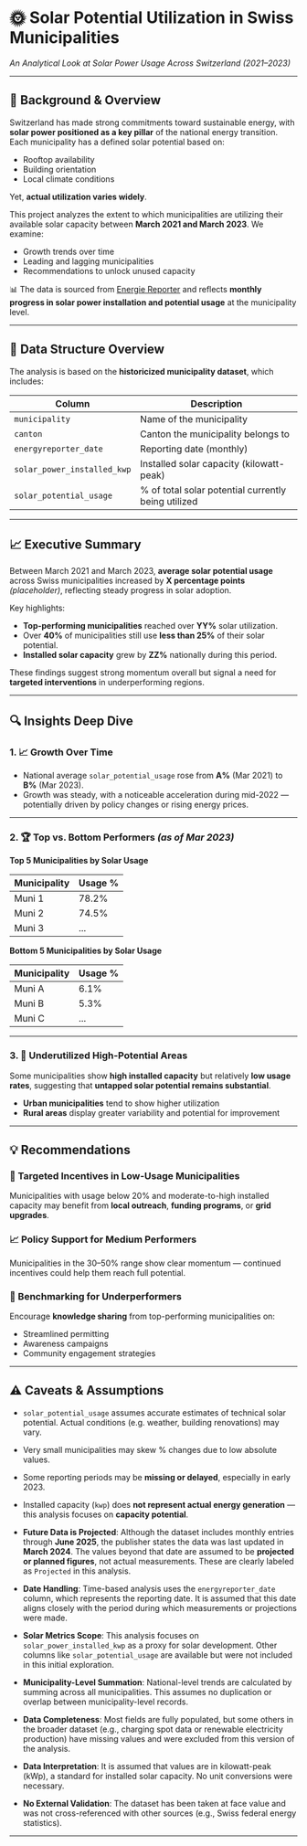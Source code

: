 # 🌞 Solar Potential Utilization in Swiss Municipalities  
*An Analytical Look at Solar Power Usage Across Switzerland (2021–2023)*

---

## 📘 Background & Overview

Switzerland has made strong commitments toward sustainable energy, with **solar power positioned as a key pillar** of the national energy transition. Each municipality has a defined solar potential based on:

- Rooftop availability  
- Building orientation  
- Local climate conditions  

Yet, **actual utilization varies widely**.

This project analyzes the extent to which municipalities are utilizing their available solar capacity between **March 2021 and March 2023**. We examine:

- Growth trends over time  
- Leading and lagging municipalities  
- Recommendations to unlock unused capacity  

📊 The data is sourced from [Energie Reporter](https://opendata.swiss/en/dataset/energie-reporter) and reflects **monthly progress in solar power installation and potential usage** at the municipality level.

---

## 🧱 Data Structure Overview

The analysis is based on the **historicized municipality dataset**, which includes:

| Column                         | Description                                               |
|-------------------------------|-----------------------------------------------------------|
| `municipality`                | Name of the municipality                                  |
| `canton`                      | Canton the municipality belongs to                        |
| `energyreporter_date`         | Reporting date (monthly)                                  |
| `solar_power_installed_kwp`   | Installed solar capacity (kilowatt-peak)                  |
| `solar_potential_usage`       | % of total solar potential currently being utilized       |

---

## 📈 Executive Summary

Between March 2021 and March 2023, **average solar potential usage** across Swiss municipalities increased by **X percentage points** _(placeholder)_, reflecting steady progress in solar adoption.

Key highlights:

- **Top-performing municipalities** reached over **YY%** solar utilization.
- Over **40%** of municipalities still use **less than 25%** of their solar potential.
- **Installed solar capacity** grew by **ZZ%** nationally during this period.

These findings suggest strong momentum overall but signal a need for **targeted interventions** in underperforming regions.

---

## 🔍 Insights Deep Dive

### 1. 📈 Growth Over Time

- National average `solar_potential_usage` rose from **A%** (Mar 2021) to **B%** (Mar 2023).
- Growth was steady, with a noticeable acceleration during mid-2022 — potentially driven by policy changes or rising energy prices.

---

### 2. 🏆 Top vs. Bottom Performers _(as of Mar 2023)_

**Top 5 Municipalities by Solar Usage**

| Municipality | Usage % |
|--------------|---------|
| Muni 1       | 78.2%   |
| Muni 2       | 74.5%   |
| Muni 3       | ...     |

**Bottom 5 Municipalities by Solar Usage**

| Municipality | Usage % |
|--------------|---------|
| Muni A       | 6.1%    |
| Muni B       | 5.3%    |
| Muni C       | ...     |

---

### 3. 🧭 Underutilized High-Potential Areas

Some municipalities show **high installed capacity** but relatively **low usage rates**, suggesting that **untapped solar potential remains substantial**.

- **Urban municipalities** tend to show higher utilization
- **Rural areas** display greater variability and potential for improvement

---

## 💡 Recommendations

### 🎯 Targeted Incentives in Low-Usage Municipalities
Municipalities with usage below 20% and moderate-to-high installed capacity may benefit from **local outreach**, **funding programs**, or **grid upgrades**.

### 📈 Policy Support for Medium Performers
Municipalities in the 30–50% range show clear momentum — continued incentives could help them reach full potential.

### 🔁 Benchmarking for Underperformers
Encourage **knowledge sharing** from top-performing municipalities on:
- Streamlined permitting
- Awareness campaigns
- Community engagement strategies

---

## ⚠️ Caveats & Assumptions

- `solar_potential_usage` assumes accurate estimates of technical solar potential. Actual conditions (e.g. weather, building renovations) may vary.
- Very small municipalities may skew % changes due to low absolute values.
- Some reporting periods may be **missing or delayed**, especially in early 2023.
- Installed capacity (`kwp`) does **not represent actual energy generation** — this analysis focuses on **capacity potential**.
- **Future Data is Projected**: Although the dataset includes monthly entries through **June 2025**, the publisher states the data was last updated in **March 2024**. The values beyond that date are assumed to be **projected or planned figures**, not actual measurements. These are clearly labeled as `Projected` in this analysis.

- **Date Handling**: Time-based analysis uses the `energyreporter_date` column, which represents the reporting date. It is assumed that this date aligns closely with the period during which measurements or projections were made.

- **Solar Metrics Scope**: This analysis focuses on `solar_power_installed_kwp` as a proxy for solar development. Other columns like `solar_potential_usage` are available but were not included in this initial exploration.

- **Municipality-Level Summation**: National-level trends are calculated by summing across all municipalities. This assumes no duplication or overlap between municipality-level records.

- **Data Completeness**: Most fields are fully populated, but some others in the broader dataset (e.g., charging spot data or renewable electricity production) have missing values and were excluded from this version of the analysis.

- **Data Interpretation**: It is assumed that values are in kilowatt-peak (kWp), a standard for installed solar capacity. No unit conversions were necessary.

- **No External Validation**: The dataset has been taken at face value and was not cross-referenced with other sources (e.g., Swiss federal energy statistics).
---
